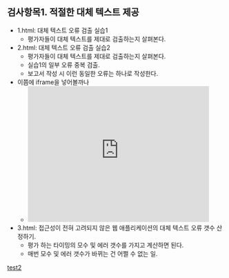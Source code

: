 검사항목1. 적절한 대체 텍스트 제공
----------------------------------
  * 1.html: 대체 텍스트 오류 검출 실습1
    * 평가자들이 대체 텍스트를 제대로 검출하는지 살펴본다.
  * 2.html: 대체 텍스트 오류 검출 실습2
    * 평가자들이 대체 텍스트를 제대로 검출하는지 살펴본다.
    * 실습1의 일부 오류 중복 검출.
    * 보고서 작성 시 이런 동일한 오류는 하나로 작성한다.
  * 이쯤에 iframe을 넣어볼까나
    * <iframe width="420" height="315" src="http://www.youtube.com/embed/QH2-TGUlwu4" frameborder="0" allowfullscreen></iframe>
  * 3.html: 접근성이 전혀 고려되지 않은 웹 애플리케이션의 대체 텍스트 오류 갯수 산정하기.
    * 평가 하는 타이밍의 모수 및 에러 갯수를 가지고 계산하면 된다.
    * 매번 모수 및 에러 갯수가 바뀌는 건 어쩔 수 없는 일.

[test2](test2.html)
